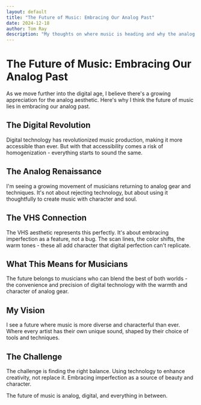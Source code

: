 ```yaml
---
layout: default
title: "The Future of Music: Embracing Our Analog Past"
date: 2024-12-18
author: Tom Ray
description: "My thoughts on where music is heading and why the analog aesthetic will always have a place in our digital future"
---
```


# The Future of Music: Embracing Our Analog Past

As we move further into the digital age, I believe there's a growing appreciation for the analog aesthetic. Here's why I think the future of music lies in embracing our analog past.

## The Digital Revolution

Digital technology has revolutionized music production, making it more accessible than ever. But with that accessibility comes a risk of homogenization - everything starts to sound the same.

## The Analog Renaissance

I'm seeing a growing movement of musicians returning to analog gear and techniques. It's not about rejecting technology, but about using it thoughtfully to create music with character and soul.

## The VHS Connection

The VHS aesthetic represents this perfectly. It's about embracing imperfection as a feature, not a bug. The scan lines, the color shifts, the warm tones - these all add character that digital perfection can't replicate.

## What This Means for Musicians

The future belongs to musicians who can blend the best of both worlds - the convenience and precision of digital technology with the warmth and character of analog gear.

## My Vision

I see a future where music is more diverse and characterful than ever. Where every artist has their own unique sound, shaped by their choice of tools and techniques.

## The Challenge

The challenge is finding the right balance. Using technology to enhance creativity, not replace it. Embracing imperfection as a source of beauty and character.

The future of music is analog, digital, and everything in between. 
